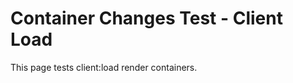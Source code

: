 # Container Changes Test - Client Load

This page tests client:load render containers.

<script lang="react">
  import HelloWorld from '../components/react/HelloWorld.tsx';
</script>

<HelloWorld client:load />
